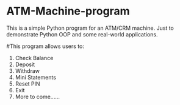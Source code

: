 # ATM-Machine-program
This is a simple Python program for an ATM/CRM machine. Just to demonstrate Python OOP and some real-world applications.

#This program allows users to:
1. Check Balance
2. Deposit
3. Withdraw
4. Mini Statements
5. Reset PIN
6. Exit
7. More to come......
